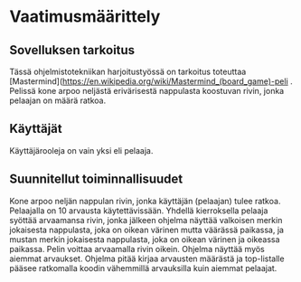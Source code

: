 # Vaatimusmäärittely


## Sovelluksen tarkoitus
Tässä ohjelmistotekniikan harjoitustyössä on tarkoitus toteuttaa [Mastermind](https://en.wikipedia.org/wiki/Mastermind_(board_game)-peli . Pelissä kone arpoo neljästä erivärisestä nappulasta koostuvan rivin, jonka pelaajan on määrä ratkoa.  

## Käyttäjät 
Käyttäjärooleja on vain yksi eli pelaaja.  

## Suunnitellut toiminnallisuudet
Kone arpoo neljän nappulan rivin, jonka käyttäjän (pelaajan) tulee ratkoa. Pelaajalla on 10 arvausta käytettävissään. Yhdellä kierroksella pelaaja syöttää arvaamansa rivin, jonka jälkeen ohjelma näyttää valkoisen merkin jokaisesta nappulasta, joka on oikean värinen mutta väärässä paikassa, ja mustan merkin jokaisesta nappulasta, joka on oikean värinen ja oikeassa paikassa. Pelin voittaa arvaamalla rivin oikein. Ohjelma näyttää myös aiemmat arvaukset. Ohjelma pitää kirjaa arvausten määrästä ja top-listalle pääsee ratkomalla koodin vähemmillä arvauksilla kuin aiemmat pelaajat.  